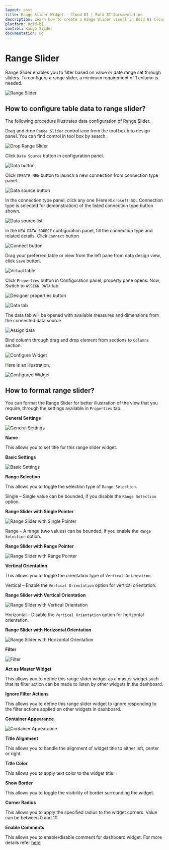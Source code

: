 ```yaml
---
layout: post
title: Range Slider Widget – Cloud BI | Bold BI Documentation
description: Learn how to create a Range Slider visual in Bold BI Cloud dashboard, configure data field and other settings.
platform: bold-bi
control: Range Slider
documentation: ug
---
```


# Range Slider

Range Slider enables you to filter based on value or date range set through sliders. To configure a range slider, a minimum requirement of 1 column is needed.

![Range Slider](/static/assets/cloud/visualizing-data/visualization-widgets/images/range-slider/rangeslider.png)

## How to configure table data to range slider?

The following procedure illustrates data configuration of Range Slider.

Drag and drop `Range Slider` control icon from the tool box into design panel. You can find control in tool box by search.

![Drop Range Slider](/static/assets/cloud/visualizing-data/visualization-widgets/images/range-slider/drop-widget.png)

Click `Data Source` button in configuration panel.

![Data button](/static/assets/cloud/visualizing-data/visualization-widgets/images/databutton.png)

Click `CREATE NEW` button to launch a new connection from connection type panel.

![Data source button](/static/assets/cloud/visualizing-data/visualization-widgets/images/datasourcebutton.png)

In the connection type panel, click any one (Here `Microsoft SQL` Connection type is selected for demonstration) of the listed connection type button shown.

![Data source list](/static/assets/cloud/visualizing-data/visualization-widgets/images/datasourcelist.png)

In the `NEW DATA SOURCE` configuration panel, fill the connection type and related details. Click `Connect` button

![Connect button](/static/assets/cloud/visualizing-data/visualization-widgets/images/Connectbutton.png)

Drag your preferred table or view from the left pane from data design view, click `Save` button.

![Virtual table](/static/assets/cloud/visualizing-data/visualization-widgets/images/virtualtable.png)

Click `Properties` button in Configuration panel, property pane opens. Now, Switch to `ASSIGN DATA` tab.

![Designer properties button](/static/assets/cloud/visualizing-data/visualization-widgets/images/designerpropertiesbutton.png)

![Data tab](/static/assets/cloud/visualizing-data/visualization-widgets/images/range-slider/rangesliderdatatab.png)

The data tab will be opened with available measures and dimensions from the connected data source

![Assign data](/static/assets/cloud/visualizing-data/visualization-widgets/images/range-slider/rangesilderassigndata.png)

Bind column through drag and drop element from sections to `Columns` section.

![Configure Widget](/static/assets/cloud/visualizing-data/visualization-widgets/images/range-slider/configure-widget.png)

Here is an illustration,

![Configured Widget](/static/assets/cloud/visualizing-data/visualization-widgets/images/range-slider/configured-widget.png)


## How to format range slider?

You can format the Range Slider for better illustration of the view that you require, through the settings available in `Properties` tab. 

**General Settings**

![General Settings](/static/assets/cloud/visualizing-data/visualization-widgets/images/range-slider/general-settings.png)

**Name**

This allows you to set title for this range slider widget.

**Basic Settings**

![Basic Settings](/static/assets/cloud/visualizing-data/visualization-widgets/images/range-slider/basic-settings.png)

**Range Selection**

This allows you to toggle the selection type of `Range Selection`.

Single – Single value can be bounded, if you disable the `Range Selection` option.

**Range Slider with Single Pointer**

![Range Slider with Single Pointer](/static/assets/cloud/visualizing-data/visualization-widgets/images/range-slider/single-pointer.png)

Range – A range (two values) can be bounded, if you enable the `Range Selection` option.

**Range Slider with Range Pointer**

![Range Slider with Range Pointer](/static/assets/cloud/visualizing-data/visualization-widgets/images/range-slider/range-pointer.png)

**Vertical Orientation**

This allows you to toggle the orientation type of `Vertical Orientation`.

Vertical – Enable the `Vertical Orientation` option for vertical orientation.

**Range Slider with Vertical Orientation**

![Range Slider with Vertical Orientation](/static/assets/cloud/visualizing-data/visualization-widgets/images/range-slider/rangeslider_vertical.png)

Horizontal – Disable the `Vertical Orientation` option for horizontal orientation.

**Range Slider with Horizontal Orientation**

![Range Slider with Horizontal Orientation](/static/assets/cloud/visualizing-data/visualization-widgets/images/range-slider/range-pointer.png)

**Filter**

![Filter](/static/assets/cloud/visualizing-data/visualization-widgets/images/range-slider/filter.png)

**Act as Master Widget**

This allows you to define this range slider widget as a master widget such that its filter action can be made to listen by other widgets in the dashboard.

**Ignore Filter Actions**

This allows you to define this range slider widget to ignore responding to the filter actions applied on other widgets in dashboard.

**Container Appearance** 

![Container Appearance](/static/assets/cloud/visualizing-data/visualization-widgets/images/range-slider/container-settings.png)

**Title Alignment**

This allows you to handle the alignment of widget title to either left, center or right.

**Title Color**

This allows you to apply text color to the widget title.

**Show Border**

This allows you to toggle the visibility of border surrounding the widget.

**Corner Radius**

This allows you to apply the specified radius to the widget corners. Value can be between 0 and 10.

**Enable Comments**

This allows you to enable/disable comment for dashboard widget. For more details refer [here](/cloud-bi/visualizing-data/working-with-widgets/commenting-widget/)